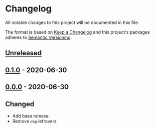 # Changelog

All notable changes to this project will be documented in this file.

The format is based on [Keep a Changelog](http://keepachangelog.com/en/1.0.0/)
and this project's packages adheres to [Semantic Versioning](http://semver.org/spec/v2.0.0.html).

## [Unreleased]

## [0.1.0] - 2020-06-30


## [0.0.0] - 2020-06-30

## Changed

- Add base release.
- Remove `dep` lefrovers

[Unreleased]: https://github.com/giantswarm/k8s-setup-network-environment/compare/v0.1.0...HEAD
[0.1.0]: https://github.com/giantswarm/k8s-setup-network-environment/compare/v0.0.0...v0.1.0
[0.0.0]: https://github.com/giantswarm/k8s-setup-network-environment/releases/tag/v0.0.0
